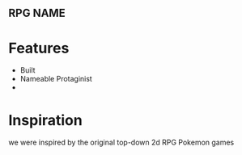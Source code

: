 ## RPG NAME
# Features
- Built
- Nameable Protaginist
- 
# Inspiration
we were inspired by the original top-down 2d RPG Pokemon games 
